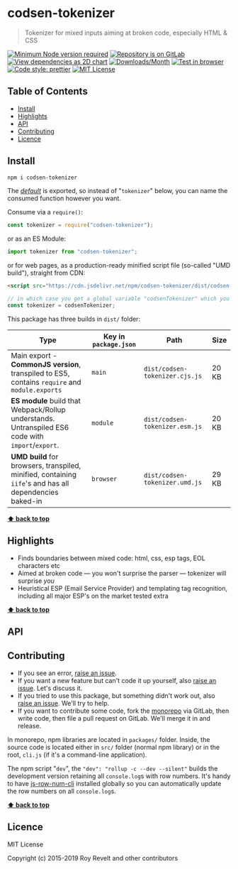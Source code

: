 # codsen-tokenizer

> Tokenizer for mixed inputs aiming at broken code, especially HTML & CSS

[![Minimum Node version required][node-img]][node-url]
[![Repository is on GitLab][gitlab-img]][gitlab-url]
[![View dependencies as 2D chart][deps2d-img]][deps2d-url]
[![Downloads/Month][downloads-img]][downloads-url]
[![Test in browser][runkit-img]][runkit-url]
[![Code style: prettier][prettier-img]][prettier-url]
[![MIT License][license-img]][license-url]

## Table of Contents

- [Install](#install)
- [Highlights](#highlights)
- [API](#api)
- [Contributing](#contributing)
- [Licence](#licence)

## Install

```bash
npm i codsen-tokenizer
```

The [_default_](https://exploringjs.com/es6/ch_modules.html#_default-exports-one-per-module) is exported, so instead of "`tokenizer`" below, you can name the consumed function however you want.

Consume via a `require()`:

```js
const tokenizer = require("codsen-tokenizer");
```

or as an ES Module:

```js
import tokenizer from "codsen-tokenizer";
```

or for web pages, as a production-ready minified script file (so-called "UMD build"), straight from CDN:

```html
<script src="https://cdn.jsdelivr.net/npm/codsen-tokenizer/dist/codsen-tokenizer.umd.js"></script>
```

```js
// in which case you get a global variable "codsenTokenizer" which you consume like this:
const tokenizer = codsenTokenizer;
```

This package has three builds in `dist/` folder:

| Type                                                                                                    | Key in `package.json` | Path                           | Size  |
| ------------------------------------------------------------------------------------------------------- | --------------------- | ------------------------------ | ----- |
| Main export - **CommonJS version**, transpiled to ES5, contains `require` and `module.exports`          | `main`                | `dist/codsen-tokenizer.cjs.js` | 20 KB |
| **ES module** build that Webpack/Rollup understands. Untranspiled ES6 code with `import`/`export`.      | `module`              | `dist/codsen-tokenizer.esm.js` | 20 KB |
| **UMD build** for browsers, transpiled, minified, containing `iife`'s and has all dependencies baked-in | `browser`             | `dist/codsen-tokenizer.umd.js` | 29 KB |

**[⬆ back to top](#)**

## Highlights

- Finds boundaries between mixed code: html, css, esp tags, EOL characters etc
- Aimed at broken code — you won't surprise the parser — tokenizer will surprise _you_
- Heuristical ESP (Email Service Provider) and templating tag recognition, including all major ESP's on the market tested extra

**[⬆ back to top](#)**

## API

## Contributing

- If you see an error, [raise an issue](<https://gitlab.com/codsen/codsen/issues/new?issue[title]=codsen-tokenizer%20package%20-%20put%20title%20here&issue[description]=**Which%20package%20is%20this%20issue%20for**%3A%20%0Acodsen-tokenizer%0A%0A**Describe%20the%20issue%20(if%20necessary)**%3A%20%0A%0A%0A%2Fassign%20%40revelt>).
- If you want a new feature but can't code it up yourself, also [raise an issue](<https://gitlab.com/codsen/codsen/issues/new?issue[title]=codsen-tokenizer%20package%20-%20put%20title%20here&issue[description]=**Which%20package%20is%20this%20issue%20for**%3A%20%0Acodsen-tokenizer%0A%0A**Describe%20the%20issue%20(if%20necessary)**%3A%20%0A%0A%0A%2Fassign%20%40revelt>). Let's discuss it.
- If you tried to use this package, but something didn't work out, also [raise an issue](<https://gitlab.com/codsen/codsen/issues/new?issue[title]=codsen-tokenizer%20package%20-%20put%20title%20here&issue[description]=**Which%20package%20is%20this%20issue%20for**%3A%20%0Acodsen-tokenizer%0A%0A**Describe%20the%20issue%20(if%20necessary)**%3A%20%0A%0A%0A%2Fassign%20%40revelt>). We'll try to help.
- If you want to contribute some code, fork the [monorepo](https://gitlab.com/codsen/codsen/) via GitLab, then write code, then file a pull request on GitLab. We'll merge it in and release.

In monorepo, npm libraries are located in `packages/` folder. Inside, the source code is located either in `src/` folder (normal npm library) or in the root, `cli.js` (if it's a command-line application).

The npm script "`dev`", the `"dev": "rollup -c --dev --silent"` builds the development version retaining all `console.log`s with row numbers. It's handy to have [js-row-num-cli](https://www.npmjs.com/package/js-row-num-cli) installed globally so you can automatically update the row numbers on all `console.log`s.

**[⬆ back to top](#)**

## Licence

MIT License

Copyright (c) 2015-2019 Roy Revelt and other contributors

[node-img]: https://img.shields.io/node/v/codsen-tokenizer.svg?style=flat-square&label=works%20on%20node
[node-url]: https://www.npmjs.com/package/codsen-tokenizer
[gitlab-img]: https://img.shields.io/badge/repo-on%20GitLab-brightgreen.svg?style=flat-square
[gitlab-url]: https://gitlab.com/codsen/codsen/tree/master/packages/codsen-tokenizer
[deps2d-img]: https://img.shields.io/badge/deps%20in%202D-see_here-08f0fd.svg?style=flat-square
[deps2d-url]: http://npm.anvaka.com/#/view/2d/codsen-tokenizer
[downloads-img]: https://img.shields.io/npm/dm/codsen-tokenizer.svg?style=flat-square
[downloads-url]: https://npmcharts.com/compare/codsen-tokenizer
[runkit-img]: https://img.shields.io/badge/runkit-test_in_browser-a853ff.svg?style=flat-square
[runkit-url]: https://npm.runkit.com/codsen-tokenizer
[prettier-img]: https://img.shields.io/badge/code_style-prettier-ff69b4.svg?style=flat-square
[prettier-url]: https://prettier.io
[license-img]: https://img.shields.io/badge/licence-MIT-51c838.svg?style=flat-square
[license-url]: https://gitlab.com/codsen/codsen/blob/master/LICENSE

